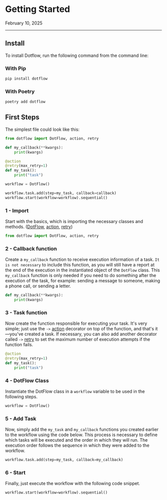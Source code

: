 # Getting Started

February 10, 2025

---

## Install

To install Dotflow, run the following command from the command line:

### With Pip

```bash
pip install dotflow
```

###  With Poetry

```bash
poetry add dotflow
```

## First Steps

The simplest file could look like this:

```python
from dotflow import DotFlow, action, retry

def my_callback(**kwargs):
    print(kwargs)

@action
@retry(max_retry=1)
def my_task():
    print("task")

workflow = DotFlow()

workflow.task.add(step=my_task, callback=callback)
workflow.start(workflow=workflow).sequential()
```

### 1 - Import

Start with the basics, which is importing the necessary classes and methods. ([DotFlow](https://fernandocelmer.github.io/dotflow/nav/reference/dotflow-class/), [action](https://fernandocelmer.github.io/dotflow/nav/reference/action-decorator/), [retry](https://fernandocelmer.github.io/dotflow/nav/reference/retry-decorator/))

```python
from dotflow import DotFlow, action, retry
```

### 2 - Callback function

Create a `my_callback` function to receive execution information of a task. `It is not necessary` to include this function, as you will still have a report at the end of the execution in the instantiated object of the `DotFlow` class. This `my_callback` function is only needed if you need to do something after the execution of the task, for example: sending a message to someone, making a phone call, or sending a letter.

```python
def my_callback(**kwargs):
    print(kwargs)
```

### 3 - Task function

Now create the function responsible for executing your task. It's very simple; just use the `->` [action](https://fernandocelmer.github.io/dotflow/nav/reference/action-decorator/) decorator on top of the function, and that's it—you've created a task. If necessary, you can also add another decorator called `->` [retry](https://fernandocelmer.github.io/dotflow/nav/reference/retry-decorator/) to set the maximum number of execution attempts if the function fails.

```python
@action
@retry(max_retry=1)
def my_task():
    print("task")
```

### 4 - DotFlow Class
Instantiate the DotFlow class in a `workflow` variable to be used in the following steps.

```python
workflow = DotFlow()
```

### 5 - Add Task

Now, simply add the `my_task` and `my_callback` functions you created earlier to the workflow using the code below. This process is necessary to define which tasks will be executed and the order in which they will run. The execution order follows the sequence in which they were added to the workflow.

```python
workflow.task.add(step=my_task, callback=my_callback)
```

### 6 - Start

Finally, just execute the workflow with the following code snippet.

```python
workflow.start(workflow=workflow).sequential()
```
